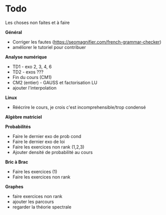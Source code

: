 # Todo

Les choses non faites et à faire

**Général**
* Corriger les fautes (https://seomagnifier.com/french-grammar-checker)
* améliorer le tutoriel pour contribuer

**Analyse numérique**
* TD1 - exo 2, 3, 4, 6
* TD2 - exos ???
* Fin du cours (CM1)
* CM2 (entier) - GAUSS et factorisation LU
* ajouter l'interpolation

**Linux**
* Réécrire le cours, je crois c'est incomprehensible/trop condensé

**Algèbre matriciel**

**Probabilités**
* Faire le dernier exo de prob cond
* Faire le dernier exo de loi
* Faire les exercices non rank (1,2,3)
* Ajouter densité de probabilité au cours

**Bric à Brac**
* Faire les exercices (1)
* Faire les exercices non rank 

**Graphes**
* faire exercices non rank
* ajouter les parcours
* regarder la théorie spectrale